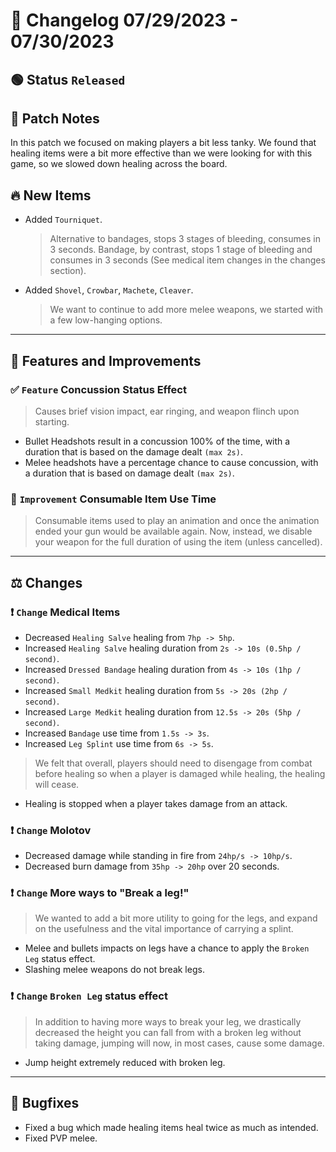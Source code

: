 # :bookmark_tabs:  Changelog 07/29/2023 - 07/30/2023

<!-- ## :red_circle: Status `Unreleased` -->
## :green_circle: Status `Released`

## :speech_balloon: Patch Notes
In this patch we focused on making players a bit less tanky. We found that healing items were a bit more effective than we were looking for with this game, so we slowed down healing across the board.

## :fire: New Items
- Added `Tourniquet`.
  > Alternative to bandages, stops 3 stages of bleeding, consumes in 3 seconds.
  > Bandage, by contrast, stops 1 stage of bleeding and consumes in 3 seconds (See medical item changes in the changes section).

- Added `Shovel`, `Crowbar`, `Machete`, `Cleaver`.
  > We want to continue to add more melee weapons, we started with a few low-hanging options.

________

## :loudspeaker: Features and Improvements

### :white_check_mark: `Feature` Concussion Status Effect
> Causes brief vision impact, ear ringing, and weapon flinch upon starting.
- Bullet Headshots result in a concussion 100% of the time, with a duration that is based on the damage dealt `(max 2s)`.
- Melee headshots have a percentage chance to cause concussion, with a duration that is based on damage dealt `(max 2s)`.


### :arrow_up_small: `Improvement` Consumable Item Use Time
> Consumable items used to play an animation and once the animation ended your gun would be available again.
> Now, instead, we disable your weapon for the full duration of using the item (unless cancelled).

________

## :balance_scale: Changes

### :exclamation: `Change` Medical Items
- Decreased `Healing Salve` healing from `7hp -> 5hp`.
- Increased `Healing Salve` healing duration from `2s -> 10s (0.5hp / second)`.
- Increased `Dressed Bandage` healing duration from `4s -> 10s (1hp / second)`.
- Increased `Small Medkit` healing duration from `5s -> 20s (2hp / second)`.
- Increased `Large Medkit` healing duration from `12.5s -> 20s (5hp / second)`.
- Increased `Bandage` use time from `1.5s -> 3s`.
- Increased `Leg Splint` use time from `6s -> 5s`.

> We felt that overall, players should need to disengage from combat before healing so when a player is damaged while healing, the healing will cease.
- Healing is stopped when a player takes damage from an attack.

### :exclamation: `Change` Molotov
- Decreased damage while standing in fire from `24hp/s -> 10hp/s`.
- Decreased burn damage from `35hp -> 20hp` over 20 seconds.

### :exclamation: `Change` More ways to "Break a leg!"
> We wanted to add a bit more utility to going for the legs, and expand on the usefulness and the vital importance of carrying a splint.
- Melee and bullets impacts on legs have a chance to apply the `Broken Leg` status effect.
- Slashing melee weapons do not break legs.

### :exclamation: `Change` `Broken Leg` status effect
> In addition to having more ways to break your leg, we drastically decreased the height you can fall from with a broken leg without taking damage, jumping will now, in most cases, cause some damage.
- Jump height extremely reduced with broken leg.

________

## :bug: Bugfixes
- Fixed a bug which made healing items heal twice as much as intended.
- Fixed PVP melee.
